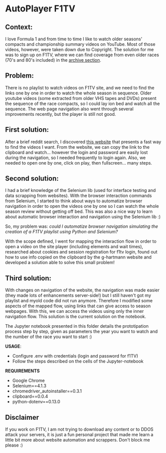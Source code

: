 # AutoPlayer F1TV

## Context: 
I love Formula 1 and from time to time I like to watch older seasons' compacts and championship summary videos on YouTube. Most of those videos, however, were taken down due to Copyright. The solution for me was to sign up on F1TV, where we can find coverage from even older races (70's and 80's included) in the [archive section](https://f1tv.formula1.com/page/493/archive).

## Problem:
There is no playlist to watch videos on F1TV site, and we need to find the links one by one in order to watch the whole season in sequence. Older youtube videos (some extracted from older VHS tapes and DVDs) present the sequence of the race compacts, so I could lay ion bed and watch all the sequence. The web page navigation also went through several improvements recently, but the player is still not good.

## First solution:
After a brief reddit search, I discovered [this website](https://g-hartmann.github.io/F1TVlinks/) that presents a fast way to find the videos I want. From the website, we can copy the link to the clipboard and watch... however the login and password are easily lost during the navigation, so I needed frequently to login again. Also, we needed to open one by one, click on play, then fullscreen... many steps.

## Second solution:
I had a brief knowledge of the Selenium lib (used for interface testing and data scrapping from websites). With the browser interaction commands from Selenium, I started to think about ways to automatize browser navigation in order to open the videos one by one so I can watch the whole season review without getting off bed. This was also a nice way to learn about automatic browser interaction and navigation using the Selenium lib :)

So, my problem was: *could I automatize browser navigation simulating the creation of a F1TV playlist using Python and Selenium?*

With the scope defined, I went for mapping the interaction flow in order to open a video on the site player (including elements and wait times), researched about cookies and session registration for f1tv login, found out how to use info copied on the clipboard by the g-hartmann website and developed a solution able to solve this small problem!

## Third solution:
With changes on navigation of the website, the navigation was made easier (they made lots of enhancements server-side!) but I still haven't got my playlist and myold code did not run anymore. Therefore I modified some aspects of the mapped flow, using links that can give access to season webpages. With this, we can access the videos using only the inner navigation flow. This solution is the current solution on the notebook.

The Jupyter notebook presented in this folder details the prototipation process step by step, given as parameters the year you want to watch and the number of the race you want to start :)

**USAGE**:
*   Configure .env with credentials (login and password for f1TV)
*   Follow the steps described on the cells of the Jupyter-notebook

**REQUIREMENTS**
* Google Chrome
* Selenium==4.1.3
* chromedriver_autoinstaller==0.3.1
* clipboard==0.0.4
* python-dotenv==0.13.0

## Disclaimer

If you work on F1TV, I am not trying to download any content or to DDOS attack your servers, it is just a fun personal project that made me learn a little bit more about website automation and scrappers. Don't block me please :)